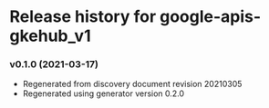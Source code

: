 # Release history for google-apis-gkehub_v1

### v0.1.0 (2021-03-17)

* Regenerated from discovery document revision 20210305
* Regenerated using generator version 0.2.0

